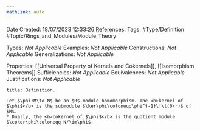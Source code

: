 ```yaml
---
mathLink: auto
---
```


<div class="topSpace"></div>

Date Created: 18/07/2023 12:33:26
References:
Tags: #Type/Definition #Topic/Rings_and_Modules/Module_Theory

Types: <i>Not Applicable</i>
Examples: <i>Not Applicable</i>
Constructions: <i>Not Applicable</i>
Generalizations: <i>Not Applicable</i>

Properties: [[Universal Property of Kernels and Cokernels]], [[Isomorphism Theorems]]
Sufficiencies: <i>Not Applicable</i>
Equivalences: <i>Not Applicable</i>
Justifications: <i>Not Applicable</i>

``` ad-Definition
title: Definition.

Let $\phi:M\to N$ be an $R$-module homomorphism. The <b>kernel of $\phi$</b> is the submodule $\ker\phi\coloneqq\phi^{-1}\!\l(0\r)$ of $M$.
* Dually, the <b>cokernel of $\phi$</b> is the quotient module $\coker\phi\coloneqq N/\im\phi$.

```

